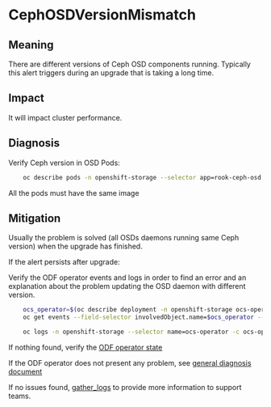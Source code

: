 # CephOSDVersionMismatch

## Meaning

There are different versions of Ceph OSD components running. Typically this
alert triggers during an upgrade that is taking a long time.

## Impact

It will impact cluster performance.

## Diagnosis

Verify Ceph version in OSD Pods:

```bash
    oc describe pods -n openshift-storage --selector app=rook-ceph-osd | grep CONTAINER_IMAGE
```

All the pods must have the same image

## Mitigation

Usually the problem is solved (all OSDs daemons running same Ceph version) when
 the upgrade has finished.

If the alert persists after upgrade:

Verify the ODF operator events and logs in order to find an error and an
explanation about the problem updating the OSD daemon with different version.

```bash
    ocs_operator=$(oc describe deployment -n openshift-storage ocs-operator | grep OPERATOR_CONDITION_NAME: | awk '{ print $2 }')
    oc get events --field-selector involvedObject.name=$ocs_operator --namespace openshift-storage
```

```bash
    oc logs -n openshift-storage --selector name=ocs-operator -c ocs-operator
```

If nothing found, verify the
[ODF operator state](helpers/checkOperator.md)

If the ODF operator does not present any problem,
see [general diagnosis document](helpers/diagnosis.md)

If no issues found, [gather_logs](helpers/gather_logs.md) to provide more
information to support teams.
